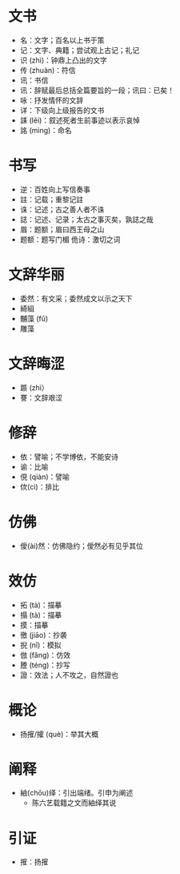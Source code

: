 # 文书
* 名：文字；百名以上书于策
* 记：文字、典籍；尝试观上古记；礼记
* 识 (zhì)：钟鼎上凸出的文字
* 传 (zhuàn)：符信
* 讯：书信
* 讯：辞赋最后总括全篇要旨的一段；讯曰：已矣！
* 咏：抒发情怀的文辞
* 详：下级向上级报告的文书
* 誄 (lěi)：叙述死者生前事迹以表示哀悼
* 詺 (mìng)：命名

# 书写
* 逆：百姓向上写信奏事
* 註：记载；重黎记註
* 诛：记述；古之善人者不诛
* 誌：记述、记录；太古之事灭矣，孰誌之哉
* 眉：题额；眉曰西王母之山
* 题额：题写门楣
佹诗：激切之词

# 文辞华丽
* 委然：有文采；委然成文以示之天下
* 綺組
* 黼藻 (fǔ)
* 雕藻
# 文辞晦涩
* 踬 (zhì）
* 謇：文辞艰涩
# 修辞
* 依：譬喻；不学博依，不能安诗
* 谕：比喻
* 俔 (qiàn)：譬喻
* 佽(cì)：排比
# 仿佛
* 僾(ài)然：仿佛隐约；僾然必有见乎其位
# 效仿
* 拓 (tà)：描摹
* 搨 (tà)：描摹
* 摸：描摹
* 徼 (jiāo)：抄袭
* 掜 (nǐ)：模拟
* 倣 (fǎng)：仿效
* 謄 (téng)：抄写
* 證：效法；人不攻之，自然證也

# 概论
* 扬㩁/攉 (què)：举其大概

# 阐释
* 紬(chōu)绎：引出端绪。引申为阐述
	* 陈六艺载籍之文而紬绎其说
# 引证
* 㩁：扬㩁

